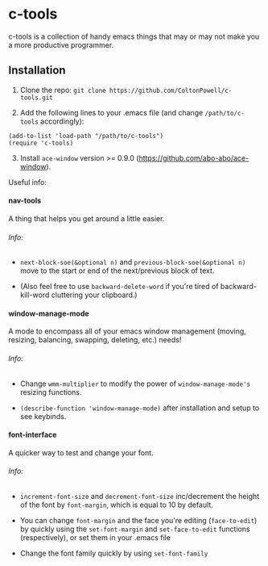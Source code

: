 # c-tools
c-tools is a collection of handy emacs things that may or may not make you a more productive programmer.

## Installation
1. Clone the repo:
`git clone https://github.com/ColtonPowell/c-tools.git`

2. Add the following lines to your .emacs file (and change `/path/to/c-tools` accordingly):
```
(add-to-list 'load-path "/path/to/c-tools")
(require 'c-tools)
```

3. Install `ace-window` version >= 0.9.0 (https://github.com/abo-abo/ace-window).

Useful info:

#### nav-tools
A thing that helps you get around a little easier.

###### Info:
- `next-block-soe(&optional n)` and `previous-block-soe(&optional n)` move to the start or end of the next/previous block of text.

- (Also feel free to use `backward-delete-word` if you're tired of backward-kill-word cluttering your clipboard.)

#### window-manage-mode
A mode to encompass all of your emacs window management (moving, resizing, balancing, swapping, deleting, etc.) needs!

###### Info:
- Change `wmm-multiplier` to modify the power of `window-manage-mode's` resizing functions.

- `(describe-function 'window-manage-mode)` after installation and setup to see keybinds.

#### font-interface
A quicker way to test and change your font.

###### Info:
- `increment-font-size` and `decrement-font-size` inc/decrement the height of the font by `font-margin`, which is equal to 10 by default.

- You can change `font-margin` and the face you're editing (`face-to-edit`) by quickly using the `set-font-margin` and `set-face-to-edit` functions (respectively), or set them in your .emacs file

- Change the font family quickly by using `set-font-family`
    
    
